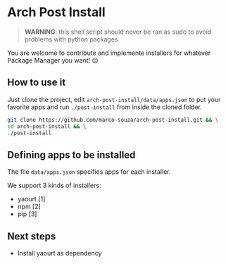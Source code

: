 # Arch Post Install

> **WARNING**: this shell script should never be ran as sudo to avoid problems with python packages

You are welcome to contribute and implemente installers for whatever Package Manager you want! 😉

## How to use it

Just clone the project, edit `arch-post-install/data/apps.json` to put your favorite apps and run `./post-install` from inside the cloned folder.

```sh
git clone https://github.com/marco-souza/arch-post-install.git && \
cd arch-post-install && \
./post-install
```

## Defining apps to be installed

The file `data/apps.json` specifies apps for each installer.

We support 3 kinds of installers:

- yaourt [1]
- npm [2]
- pip [3]

## Next steps

- Install yaourt as dependency
